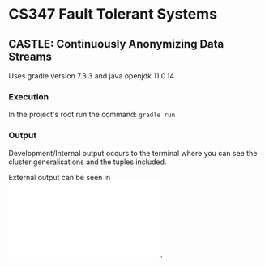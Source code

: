 # CS347 Fault Tolerant Systems

## CASTLE: Continuously Anonymizing Data Streams

Uses gradle version 7.3.3 and java openjdk 11.0.14

### Execution

In the project's root run the command: `gradle run`

### Output

Development/Internal output occurs to the terminal where you can see the cluster generalisations and the tuples included.

External output can be seen in ![output.txt](./app/output.txt).
